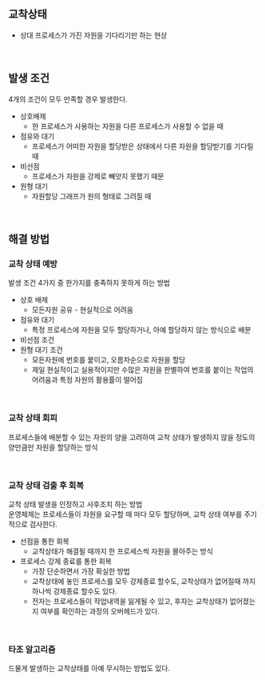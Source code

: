 ## 교착상태
* 상대 프로세스가 가진 자원을 기다리기만 하는 현상

<br>

## 발생 조건
4개의 조건이 모두 만족할 경우 발생한다.
* 상호배제
  * 한 프로세스가 사용하는 자원을 다른 프로세스가 사용할 수 없을 때
* 점유와 대기
  * 프로세스가 어떠한 자원을 할당받은 상태에서 다른 자원을 할당받기를 기다릴 때
* 비선점
  * 프로세스가 자원을 강제로 빼앗지 못했기 때문
* 원형 대기
  * 자원할당 그래프가 원의 형태로 그려질 때

<br>

## 해결 방법

### 교착 상태 예방
발생 조건 4가지 중 한가지를 충족하지 못하게 하는 방법
* 상호 배제
  * 모든자원 공유 - 현실적으로 어려움
* 점유와 대기
  * 특정 프로세스에 자원을 모두 할당하거나, 아예 할당하지 않는 방식으로 배분
* 비선점 조건
* 원형 대기 조건
  * 모든자원에 번호를 붙이고, 오름차순으로 자원을 할당
  * 제일 현실적이고 실용적이지만 수많은 자원을 판별하여 번호를 붙이는 작업의 어려움과 특정 자원의 활용률이 떨어짐
 
<br>

### 교착 상태 회피
프로세스들에 배분할 수 있는 자원의 양을 고려하여 교착 상태가 발생하지 않을 정도의 양만큼만 자원을 할당하는 방식

<br>

### 교착 상태 검출 후 회복
교착 상태 발생을 인정하고 사후조치 하는 방법
<br>
운영체제는 프로세스들이 자원을 요구할 때 마다 모두 할당하며, 교착 상태 여부를 주기적으로 검사한다.

* 선점을 통한 회복
  * 교착상태가 해결될 때까지 한 프로세스씩 자원을 몰아주는 방식
* 프로세스 강제 종료를 통한 회복
  * 가장 단순하면서 가장 확실한 방법
  * 교착상태에 놓인 프로세스를 모두 강제종료 할수도, 교착상태가 없어질때 까지 하나씩 강제종료 할수도 있다.
  * 전자는 프로세스들이 작업내역을 잃게될 수 있고, 후자는 교착상태가 없어졌는지 여부를 확인하는 과정의 오버헤드가 있다.

<br>

### 타조 알고리즘
드물게 발생하는 교착상태를 아예 무시하는 방법도 있다.
